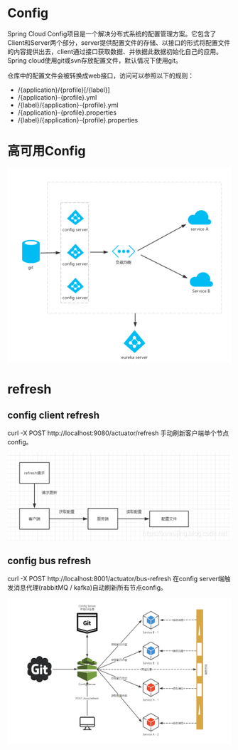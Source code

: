 # Config
Spring Cloud Config项目是一个解决分布式系统的配置管理方案。它包含了Client和Server两个部分，server提供配置文件的存储、以接口的形式将配置文件的内容提供出去，client通过接口获取数据、并依据此数据初始化自己的应用。Spring cloud使用git或svn存放配置文件，默认情况下使用git。
    
    
仓库中的配置文件会被转换成web接口，访问可以参照以下的规则：
    
- /{application}/{profile}[/{label}]
- /{application}-{profile}.yml
- /{label}/{application}-{profile}.yml
- /{application}-{profile}.properties
- /{label}/{application}-{profile}.properties
    
# 高可用Config
![config](src/main/resources/images/config.png)  
    


# refresh
## config client refresh
curl -X POST http://localhost:9080/actuator/refresh 手动刷新客户端单个节点config。
    
![config refresh](src/main/resources/images/config-refresh.png)  
    
## config bus refresh
curl -X POST http://localhost:8001/actuator/bus-refresh 在config server端触发消息代理(rabbitMQ / kafka)自动刷新所有节点config。
    
![config bus refresh](src/main/resources/images/config-bus-refresh.png)  
